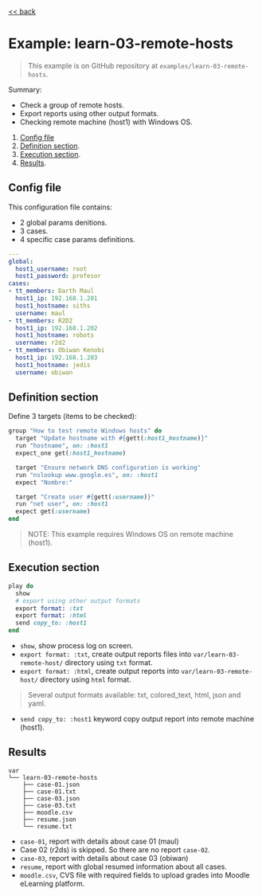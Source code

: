 [<< back](README.md)

# Example: learn-03-remote-hosts

> This example is on GitHub repository at `examples/learn-03-remote-hosts`.

Summary:
* Check a group of remote hosts.
* Export reports using other output formats.
* Checking remote machine (host1) with Windows OS.

1. [Config file](#config-file)
2. [Definition section](#definition-section).
3. [Execution section](#execution-section).
4. [Results](#results).

## Config file

This configuration file contains:
* 2 global params denitions.
* 3 cases.
* 4 specific case params definitions.

```yaml
---
global:
  host1_username: root
  host1_password: profesor
cases:
- tt_members: Darth Maul
  host1_ip: 192.168.1.201
  host1_hostname: siths
  username: maul
- tt_members: R2D2
  host1_ip: 192.168.1.202
  host1_hostname: robots
  username: r2d2
- tt_members: Obiwan Kenobi
  host1_ip: 192.168.1.203
  host1_hostname: jedis
  username: obiwan
```

## Definition section

Define 3 targets (items to be checked):

```ruby
group "How to test remote Windows hosts" do
  target "Update hostname with #{gett(:host1_hostname)}"
  run "hostname", on: :host1
  expect_one get(:host1_hostname)

  target "Ensure network DNS configuration is working"
  run "nslookup www.google.es", on: :host1
  expect "Nombre:"

  target "Create user #{gett(:username)}"
  run "net user", on: :host1
  expect get(:username)
end
```

> NOTE: This example requires Windows OS on remote machine (host1).

## Execution section

```ruby
play do
  show
  # export using other output formats
  export format: :txt
  export format: :html
  send copy_to: :host1
end
```

* `show`, show process log on screen.
* `export format: :txt`, create output reports files into `var/learn-03-remote-host/` directory using `txt` format.
* `export format: :html`, create output reports into `var/learn-03-remote-host/` directory using `html` format.

> Several output formats available: txt, colored_text, html, json and yaml.

* `send copy_to: :host1` keyword copy output report into remote machine (host1).

## Results

```
var
└── learn-03-remote-hosts
    ├── case-01.json
    ├── case-01.txt
    ├── case-03.json
    ├── case-03.txt
    ├── moodle.csv
    ├── resume.json
    └── resume.txt
```

* `case-01`, report with details about case 01 (maul)
* Case 02 (r2ds) is skipped. So there are no report `case-02`.
* `case-03`, report with details about case 03 (obiwan)
* `resume`, report with global resumed information about all cases.
* `moodle.csv`, CVS file with required fields to upload grades into Moodle eLearning platform.

